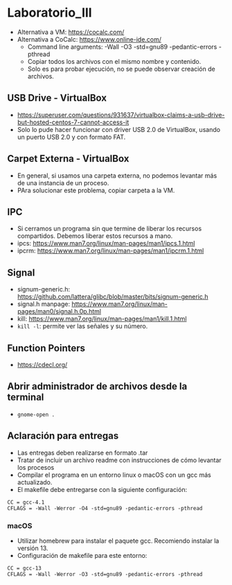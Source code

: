 # Laboratorio_III
- Alternativa a VM: https://cocalc.com/
- Alternativa a CoCalc: https://www.online-ide.com/
  - Command line arguments: -Wall -O3 -std=gnu89 -pedantic-errors -pthread
  - Copiar todos los archivos con el mismo nombre y contenido.
  - Solo es para probar ejecución, no se puede observar creación de archivos.

## USB Drive - VirtualBox
  - https://superuser.com/questions/931637/virtualbox-claims-a-usb-drive-but-hosted-centos-7-cannot-access-it
  - Solo lo pude hacer funcionar con driver USB 2.0 de VirtualBox, usando un puerto USB 2.0 y con formato FAT.

## Carpet Externa - VirtualBox
  - En general, si usamos una carpeta externa, no podemos levantar más de una instancia de un proceso.
  - PAra solucionar este problema, copiar carpeta a la VM.

## IPC
- Si cerramos un programa sin que termine de liberar los recursos compartidos. Debemos liberar estos recursos a mano.
- ipcs: https://www.man7.org/linux/man-pages/man1/ipcs.1.html
- ipcrm: https://www.man7.org/linux/man-pages/man1/ipcrm.1.html

## Signal
- signum-generic.h: https://github.com/lattera/glibc/blob/master/bits/signum-generic.h
- signal.h manpage: https://www.man7.org/linux/man-pages/man0/signal.h.0p.html
- kill: https://www.man7.org/linux/man-pages/man1/kill.1.html
- ```kill -l```: permite ver las señales y su número.

## Function Pointers
- https://cdecl.org/

## Abrir administrador de archivos desde la terminal 
- ```gnome-open .```

## Aclaración para entregas
- Las entregas deben realizarse en formato .tar
- Tratar de incluir un archivo readme con instrucciones de cómo levantar los procesos
- Compilar el programa en un entorno linux o macOS con un gcc más actualizado.
- El makefile debe entregarse con la siguiente configuración:
```
CC = gcc-4.1
CFLAGS = -Wall -Werror -O4 -std=gnu89 -pedantic-errors -pthread
```

### macOS
- Utilizar homebrew para instalar el paquete gcc. Recomiendo instalar la versión 13.
- Configuración de makefile para este entorno:
```
CC = gcc-13
CFLAGS = -Wall -Werror -O3 -std=gnu89 -pedantic-errors -pthread
```
